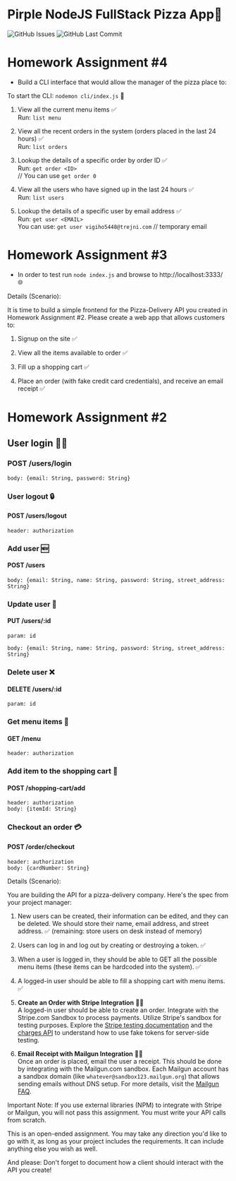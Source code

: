 #  Pirple NodeJS FullStack Pizza App🍕

![GitHub Issues](https://img.shields.io/github/issues/Jagoda11/Pirple-NodeJS-FullStack-Pizza-App?color=red)
![GitHub Last Commit](https://img.shields.io/github/last-commit/Jagoda11/Pirple-NodeJS-FullStack-Pizza-App?color=green)

# Homework Assignment #4

- Build a CLI interface that would allow the manager of the pizza place to:

To start the CLI: `nodemon cli/index.js` 🚀

1. View all the current menu items ✅  
   Run: `list menu`

2. View all the recent orders in the system (orders placed in the last 24 hours) ✅  
   Run: `list orders`

3. Lookup the details of a specific order by order ID ✅  
   Run: `get order <ID>`  
   // You can use `get order 0`

4. View all the users who have signed up in the last 24 hours ✅  
   Run: `list users`

5. Lookup the details of a specific user by email address ✅  
   Run: `get user <EMAIL>`  
   You can use: `get user vigiho5448@trejni.com` // temporary email

# Homework Assignment #3

- In order to test run `node index.js` and browse to http://localhost:3333/ 🌐

Details (Scenario):

It is time to build a simple frontend for the Pizza-Delivery API you created in Homework Assignment #2. Please create a web app that allows customers to:

1. Signup on the site ✅

2. View all the items available to order ✅

3. Fill up a shopping cart ✅

4. Place an order (with fake credit card credentials), and receive an email receipt ✅

# Homework Assignment #2

## User login 🧑‍💼

### POST /users/login

`body: {email: String, password: String}`

### User logout 🔒

#### POST /users/logout

`header: authorization`

### Add user 🆕

#### POST /users

`body: {email: String, name: String, password: String, street_address: String}`

### Update user 🔧

#### PUT /users/:id

`param: id`

`body: {email: String, name: String, password: String, street_address: String}`

### Delete user ❌

#### DELETE /users/:id

`param: id`

### Get menu items 📜

#### GET /menu

`header: authorization`

### Add item to the shopping cart 🛒

#### POST /shopping-cart/add

`header: authorization`  
`body: {itemId: String}`

### Checkout an order 💳

#### POST /order/checkout

`header: authorization`  
`body: {cardNumber: String}`

Details (Scenario):

You are building the API for a pizza-delivery company. Here's the spec from your project manager:

1. New users can be created, their information can be edited, and they can be deleted. We should store their name, email address, and street address. ✅ (remaining: store users on desk instead of memory)

2. Users can log in and log out by creating or destroying a token. ✅

3. When a user is logged in, they should be able to GET all the possible menu items (these items can be hardcoded into the system). ✅

4. A logged-in user should be able to fill a shopping cart with menu items. ✅

5. **Create an Order with Stripe Integration** 🏃🏃  
   A logged-in user should be able to create an order. Integrate with the Stripe.com Sandbox to process payments. Utilize Stripe's sandbox for testing purposes. Explore the [Stripe testing documentation](https://stripe.com/docs/testing#cards) and the [charges API](https://stripe.com/docs/api/charges/) to understand how to use fake tokens for server-side testing.

6. **Email Receipt with Mailgun Integration** 🏃🏃  
   Once an order is placed, email the user a receipt. This should be done by integrating with the Mailgun.com sandbox. Each Mailgun account has a sandbox domain (like `whatever@sandbox123.mailgun.org`) that allows sending emails without DNS setup. For more details, visit the [Mailgun FAQ](https://documentation.mailgun.com/en/latest/faqs.html#how-do-i-pick-a-domain-name-for-my-mailgun-account).


Important Note: If you use external libraries (NPM) to integrate with Stripe or Mailgun, you will not pass this assignment. You must write your API calls from scratch.

This is an open-ended assignment. You may take any direction you'd like to go with it, as long as your project includes the requirements. It can include anything else you wish as well.

And please: Don't forget to document how a client should interact with the API you create!

